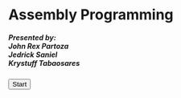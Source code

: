 <!DOCTYPE html>
<html lang="en">
<head>
  <meta charset="UTF-8">
  <meta name="viewport" content="width=device-width, initial-scale=1.0">
  <title>Assembly Programming</title>
  <link rel="stylesheet" href="AssemblyProgramming.css"> 
  <link href="https://fonts.googleapis.com/css2?family=Jersey+15&family=Shadows+Into+Light&display=swap" rel="stylesheet"> 
</head>
<body>
    <h1 id="topic">Assembly Programming</h1>
    <h5>Presented by: <br>John Rex Partoza<br>Jedrick Saniel<br>Krystuff Tabaosares</h5> 
    <div class="button-container">
        <button class="pixel-button" id="start">Start</button>
    </div>
    <script>
            function typeHTMLLoop(element, delay) {
            var html = element.innerHTML;
            element.innerHTML = ''; 
            var i = 0;
            
            function type() {
                var typingInterval = setInterval(function() {
                    element.innerHTML += html.charAt(i); 
                    
                    if (html.charAt(i) === '<') {
                        var endIndex = html.indexOf('>', i) + 1;
                        element.innerHTML += html.slice(i + 1, endIndex);
                        i = endIndex;
                    } else {
                        i++;
                    }
                    
                    if (i >= html.length) {
                        clearInterval(typingInterval);
                        setTimeout(function() {
                            element.innerHTML = ''; 
                            i = 0; 
                            type(); 
                        }, 5000); 
                    }
                }, delay);
            }
            
            type(); // Start typing
        }

        window.onload = function() {
            var textElement = document.getElementById("topic");
            typeHTMLLoop(textElement, 50);
        };

        let startBtn = document.getElementById("start");
        startBtn.addEventListener('click', handleClick);

        function handleClick() {
            window.location.href = "Reporters.html";
        }
    </script>
</body>
</html>
